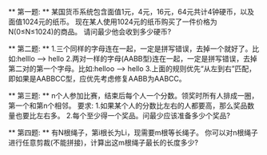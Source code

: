 
** 第一题: **
        某国货币系统包含面值1元，4元，16元，64元共计4钟硬币，以及面值1024元的纸币。
        现在某人使用1024元的纸币购买了一件价格为N(0≤N≤1024)的商品。
        请问最少他会收到多少硬币?

** 第二题: **
        1.三个同样的字母连在一起，一定是拼写错误，去掉一个就好了。比如:helllo --> hello
        2.两对一样的字母(AABB型)连在一起，一定是拼写错误，去掉第二对的第一个字母。比如:helloo --> hello
        3.上面的规则优先“从左到右”匹配，即如果是AABBCC型，应优先考虑修复AABB为AABCC。


** 第三题: **
        n个人参加比赛，结束后每个人一个分数。领奖时所有人排成一圈，第一个和第n个相邻。
        要求:
            1.如果某个人的分数比左右的人都要高，那么奖品数量也要比左右多。
            2.每个至少得一个奖品。问最少应该准备多少个奖品?

** 第四题: **
        有N根绳子，第i根长为Li，现需要m根等长绳子。
        你可以对n根绳子进行任意剪裁(不能拼接)，计算出这m根绳子最长的长度多少?

